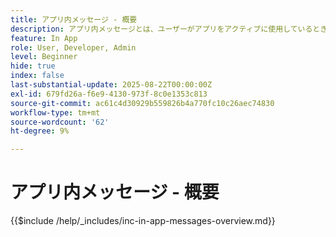 ```yaml
---
title: アプリ内メッセージ - 概要
description: アプリ内メッセージとは、ユーザーがアプリをアクティブに使用しているときに、アプリ内に表示されるメッセージです。 アプリの上に配置されるオーバーレイタイプのメッセージです。 ロック画面やアプリの外部にはポップアップせず、ユーザーがアプリを探索している間、バナー、ポップアップまたは小さなカードとして表示されます。
feature: In App
role: User, Developer, Admin
level: Beginner
hide: true
index: false
last-substantial-update: 2025-08-22T00:00:00Z
exl-id: 679fd26a-f6e9-4130-973f-8c0e1353c813
source-git-commit: ac61c4d30929b559826b4a770fc10c26aec74830
workflow-type: tm+mt
source-wordcount: '62'
ht-degree: 9%

---
```


# アプリ内メッセージ - 概要

{{$include /help/_includes/inc-in-app-messages-overview.md}}
